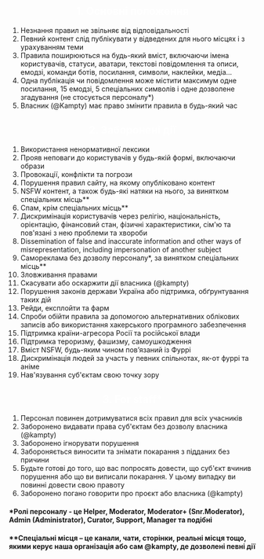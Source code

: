 <!--- Part 1 -->
<h2 style="text-align: center;"><span style="color: #ffffff;">1. Основні положення</span></h2>
<ol>
 	<li>Незнання правил не звільняє від відповідальності</li>
 	<li>Певний контент слід публікувати у відведених для нього місцях і з урахуванням теми</li>
 	<li>Правила поширюються на будь-який вміст, включаючи імена користувачів, статуси, аватари, текстові повідомлення та описи, емодзі, команди ботів, посилання, символи, наклейки, медіа...</li>
 	<li>Одна публікація чи повідомлення може містити максимум одне посилання, 15 емодзі, 5 спеціальних символів і одне дозволене згадування (не стосується персоналу*)</li>
 	<li>Власник (@Kampty) має право змінити правила в будь-який час</li>
</ol>
<!--- Part 2 -->
<h2 style="text-align: center;"><span style="color: #ffffff;">2. Заборонені дії</span></h2>
<ol>
 	<li>Використання ненормативної лексики</li>
 	<li>Прояв неповаги до користувачів у будь-якій формі, включаючи образи</li>
 	<li>Провокації, конфлікти та погрози</li>
 	<li>Порушення правил сайту, на якому опубліковано контент</li>
 	<li>NSFW контент, а також будь-які натяки на нього, за винятком спеціальних місць**</li>
 	<li>Спам, крім спеціальних місць**</li>
 	<li>Дискримінація користувачів через релігію, національність, орієнтацію, фінансовий стан, фізичні характеристики, сім'ю та пов'язані з нею проблеми та хвороби</li>
 	<li>Dissemination of false and inaccurate information and other ways of misrepresentation, including impersonation of another subject</li>
 	<li>Самореклама без дозволу персоналу*, за винятком спеціальних місць**</li>
 	<li>Зловживання правами</li>
 	<li>Скасувати або оскаржити дії власника (@kampty)</li>
 	<li>Порушення законів держави Україна або підтримка, обґрунтування таких дій</li>
 	<li>Рейди, експлойти та фарм</li>
 	<li>Спроби обійти правила за допомогою альтернативних облікових записів або використання хакерського програмного забезпечення</li>
 	<li>Підтримка країни-агресора Росії та російської влади</li>
 	<li>Підтримка тероризму, фашизму, самоушкодження</li>
 	<li>Вміст NSFW, будь-яким чином пов’язаний із Фуррі</li>
 	<li>Дискримінація людей за участь у певних спільнотах, як-от фуррі та аніме</li>
 	<li>Нав'язування суб'єктам свою точку зору</li>
</ol>
<!--- Part 3 -->
<h2 style="text-align: center;"><span style="color: #ffffff;">3. For staff*</span></h2>
<ol>
 	<li>Персонал повинен дотримуватися всіх правил для всіх учасників</li>
 	<li>Заборонено видавати права суб'єктам без дозволу власника (@kampty)</li>
 	<li>Заборонено ігнорувати порушення</li>
 	<li>Забороняється виносити та знімати покарання з підданих без причини</li>
 	<li>Будьте готові до того, що вас попросять довести, що суб'єкт вчинив порушення або що ви виписали покарання. У цьому випадку ви повинні довести свою правоту</li>
 	<li>Заборонено погано говорити про проєкт або власника (@kampty)</li>
</ol>
<h4>*Ролі персоналу - це Helper, Moderator, Moderator+ (Snr.Moderator), Admin (Administrator), Curator, Support, Manager та подібні</h4>
<h4>**Спеціальні місця – це канали, чати, сторінки, реальні місця тощо, якими керує наша організація або сам @kampty, де дозволені певні дії</h4>
